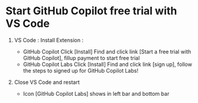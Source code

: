 # Start GitHub Copilot free trial with VS Code
1. VS Code : Install Extension :
	- GitHub Copilot
		Click [Install]
		Find and click link [Start a free trial with GitHub Copilot], fillup payment to start free trial
	- GitHub Copilot Labs
		Click [Install]
		Find and click link [sign up], follow the steps to signed up for GitHub Copilot Labs!
		
2. Close VS Code and restart
	- Icon [GitHub Copilot Labs] shows in left bar and bottom bar

